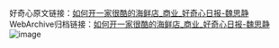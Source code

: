 好奇心原文链接：[如何开一家很酷的海鲜店_商业_好奇心日报-魏思静](https://www.qdaily.com/articles/7041.html)
WebArchive归档链接：[如何开一家很酷的海鲜店_商业_好奇心日报-魏思静](http://web.archive.org/web/20170728152416/http://www.qdaily.com/articles/7041.html)
![image](http://ww3.sinaimg.cn/large/007d5XDply1g3wbdjbvttj30u04la7wh)
